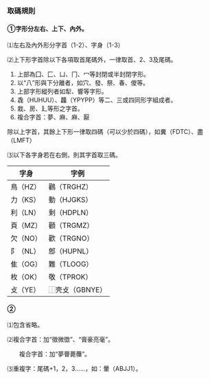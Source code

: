 ### 取碼規則

#### ①字形分左右、上下、內外。
⑴左右及內外形分字首（1-2）、字身（1-3）

⑵上下形字首除以下各項取首尾碼外，一律取首、2、3及尾碼。
  1. 上部為囗、匚、凵、冂、冖等封閉或半封閉字形。
  2. 以“八”形與下分離者，如穴、發、祭、春、儍等。
  3. 上部字形縱列者如犁、響等字形。
  4. 毳（HUHUU）、龘（YPYPP）等二、三或四同形字組成者。
  5. 栽、房、廴等形之字首。
  6. 複合字首：夢、麻、麻、厭

  除以上字首，其餘上下形一律取四碼（可以少於四碼），如糞（FDTC）、盡（LMFT）

⑶以下各字身若在右側，則其字首取三碼。

|字身|字例|
|-|-|
|鳥（HZ）|鸛（TRGHZ）|
|力（KS）|動（HJGKS）|
|利（LN）|剩（HDPLN）|
|頁（MZ）|顴（TRGMZ）|
|欠（NO）|歡（TRGNO）|
|阝（NL）|鄎（HUPNL）|
|隹（OG）|難（TLOOG）|
|枚（OK）|敬（TPROK）|
|攴（YE）|⿰壳攴（GBNYE）|

#### ②
⑴包含省略。

⑵複合字首：加“徵微徾”、“膏豪亮毫”。

　　複合字首：加“夢瞢薨蘉”。

⑶重複字：尾碼+1，2，3……，如：暈（ABJJ1）。

